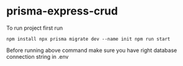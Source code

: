 # prisma-express-crud

To run project first run 

``
npm install
npx prisma migrate dev --name init
npm run start
``

Before running above command make sure you have right database connection string in .env
